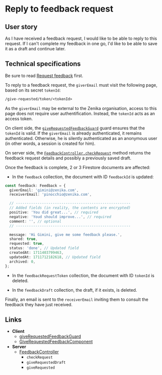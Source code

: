 # Reply to feedback request

## User story

As I have received a feedback request, I would like to be able to reply to this request.
If I can't complete my feedback in one go, I'd like to be able to save it as a draft and continue later.

## Technical specifications

Be sure to read [Request feedback](./request-feedback) first.

To reply to a feedback request, the `giverEmail` must visit the following page, based on its secret `tokenId`:

```txt
/give-requested/token/<tokenId>
```

As the `giverEmail` may be external to the Zenika organisation, access to this page does not require user authentification.
Instead, the `tokenId` acts as an access token.

On client side, the [`giveRequestedFeedbackGuard`](https://github.com/Zenika/feedzback/blob/main/client/src/app/give-feedback/give-requested-feedback/give-requested-feedback.guard.ts) guard ensures that the `tokenId` is valid.
If the `giverEmail` is already authenticated, it remains authenticated.
Otherwise, he is silently authenticated as an anonymous user (in other words, a session is created for him).

On server side, the [`FeedbackController.checkRequest`](https://github.com/Zenika/feedzback/blob/main/server/src/feedback/feedback.controller.ts) method returns the feedback request details and possibly a previously saved draft.

Once the feedback is complete, 2 or 3 Firestore documents are affected:

- In the `feedback` collection, the document with ID `feedbackId` is updated:

```ts
const feedback: Feedback = {
  giverEmail: 'gimini@zenika.com',
  receiverEmail: 'pinocchio@zenika.com',

  // -----------------------------------------------------
  // Added fields (in reality, the contents are encrypted)
  positive: 'You did great...', // required
  negative: 'Youd should improve...', // required
  comment: '', // optional
  // -----------------------------------------------------

  message: 'Hi Gimini, give me some feedback please.',
  shared: true,
  requested: true,
  status: 'done', // Updated field
  createdAt: 1711403799463,
  updatedAt: 1711712182618, // Updated field
  archived: 0,
};
```

- In the `feedbackRequestToken` collection, the document with ID `tokenId` is deleted.

- In the `feedbackDraft` collection, the draft, if it exists, is deleted.

Finally, an email is sent to the `receiverEmail` inviting them to consult the feedback they have just received.

## Links

- **Client**
  - [giveRequestedFeedbackGuard](https://github.com/Zenika/feedzback/blob/main/client/src/app/give-feedback/give-requested-feedback/give-requested-feedback.guard.ts)
  - [GiveRequestedFeedbackComponent](https://github.com/Zenika/feedzback/blob/main/client/src/app/give-feedback/give-requested-feedback/give-requested-feedback.component.ts)
- **Server**
  - [FeedbackController](https://github.com/Zenika/feedzback/blob/main/server/src/feedback/feedback.controller.ts)
    - `checkRequest`
    - `giveRequestedDraft`
    - `giveRequested`
